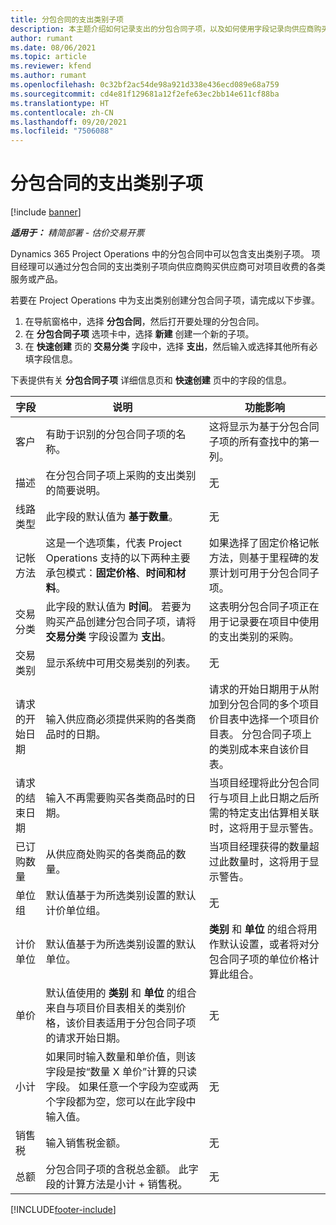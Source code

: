 ```yaml
---
title: 分包合同的支出类别子项
description: 本主题介绍如何记录支出的分包合同子项，以及如何使用字段记录向供应商购买时间。
author: rumant
ms.date: 08/06/2021
ms.topic: article
ms.reviewer: kfend
ms.author: rumant
ms.openlocfilehash: 0c32bf2ac54de98a921d338e436ecd089e68a759
ms.sourcegitcommit: cd4e81f129681a12f2efe63ec2bb14e611cf88ba
ms.translationtype: HT
ms.contentlocale: zh-CN
ms.lasthandoff: 09/20/2021
ms.locfileid: "7506088"
---
```

#  <a name="subcontract-lines-for-expense-categories"></a>分包合同的支出类别子项

[!include [banner](../../includes/dataverse-preview.md)]

_**适用于：** 精简部署 - 估价交易开票_

Dynamics 365 Project Operations 中的分包合同中可以包含支出类别子项。 项目经理可以通过分包合同的支出类别子项向供应商购买供应商可对项目收费的各类服务或产品。

若要在 Project Operations 中为支出类别创建分包合同子项，请完成以下步骤。

1. 在导航窗格中，选择 **分包合同**，然后打开要处理的分包合同。
2. 在 **分包合同子项** 选项卡中，选择 **新建** 创建一个新的子项。
3. 在 **快速创建** 页的 **交易分类** 字段中，选择 **支出**，然后输入或选择其他所有必填字段信息。

下表提供有关 **分包合同子项** 详细信息页和 **快速创建** 页中的字段的信息。

| **字段** | **说明** | **功能影响** |
| --- | --- | --- |
| 客户 | 有助于识别的分包合同子项的名称。 | 这将显示为基于分包合同子项的所有查找中的第一列。 |
| 描述 | 在分包合同子项上采购的支出类别的简要说明。 | 无​ |
|线路类型 | 此字段的默认值为 **基于数量**。 |无​ |
| 记帐方法 | 这是一个选项集，代表 Project Operations 支持的以下两种主要承包模式：**固定价格**、**时间和材料**。 | 如果选择了固定价格记帐方法，则基于里程碑的发票计划可用于分包合同子项。 |
| 交易分类 | 此字段的默认值为 **时间**。 若要为购买产品创建分包合同子项，请将 **交易分类** 字段设置为 **支出**。  | 这表明分包合同子项正在用于记录要在项目中使用的支出类别的采购。 |
| 交易类别 | 显示系统中可用交易类别的列表。 |无​ |
| 请求的开始日期 | 输入供应商必须提供采购的各类商品时的日期。 | 请求的开始日期用于从附加到分包合同的多个项目价目表中选择一个项目价目表。 分包合同子项上的类别成本来自该价目表。 |
| 请求的结束日期 | 输入不再需要购买各类商品时的日期。 | 当项目经理将此分包合同行与项目上此日期之后所需的特定支出估算相关联时，这将用于显示警告。 |
| 已订购数量 | 从供应商处购买的各类商品的数量。 | 当项目经理获得的数量超过此数量时，这将用于显示警告。|
| 单位组 | 默认值基于为所选类别设置的默认计价单位组。 |无​ |
| 计价单位 | 默认值基于为所选类别设置的默认单位。  | **类别** 和 **单位** 的组合将用作默认设置，或者将对分包合同子项的单位价格计算此组合。  |
| 单价 | 默认值使用的 **类别** 和 **单位** 的组合来自与项目价目表相关的类别价格，该价目表适用于分包合同子项的请求开始日期。 |无​ |
| 小计 | 如果同时输入数量和单价值，则该字段是按“数量 X 单价”计算的只读字段。 如果任意一个字段为空或两个字段都为空，您可以在此字段中输入值。 |无​ |
| 销售税 | 输入销售税金额。 |无​ |
| 总额 | 分包合同子项的含税总金额。 此字段的计算方法是小计 + 销售税。 |无​ |


[!INCLUDE[footer-include](../../includes/footer-banner.md)]
